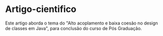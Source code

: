 # Artigo-cientifico
Este artigo aborda o tema do "Alto acoplamento e baixa coesão no design de classes em Java", para conclusão do curso de Pós Graduação.
